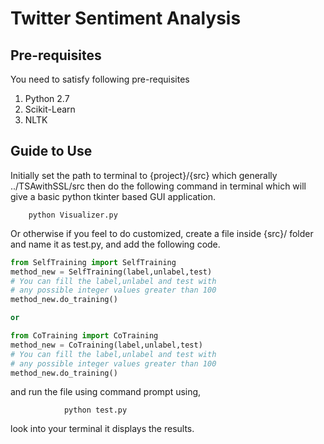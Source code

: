 # Twitter Sentiment Analysis 

## Pre-requisites
You need to satisfy following pre-requisites
 1. Python 2.7
 2. Scikit-Learn 
 3. NLTK
 
## Guide to Use
 
Initially set the path to terminal to {project}/{src} which generally ../TSAwithSSL/src
then do the following command in terminal which will give a basic python tkinter based GUI
application.
   
        python Visualizer.py
        
 
 Or otherwise if you feel to do customized, create a file inside {src}/ folder
 and name it as test.py, and add the following code.
 
  
```python
from SelfTraining import SelfTraining
method_new = SelfTraining(label,unlabel,test)
# You can fill the label,unlabel and test with 
# any possible integer values greater than 100
method_new.do_training()

or

from CoTraining import CoTraining
method_new = CoTraining(label,unlabel,test)
# You can fill the label,unlabel and test with 
# any possible integer values greater than 100
method_new.do_training()
```
and run the file using command prompt using,
            
                python test.py
                
look into your terminal it displays the results.